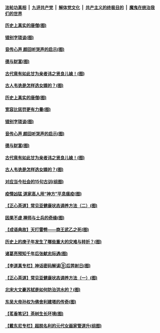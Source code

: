 

####  [法轮功真相](../../../../basic/blob/master/README.md?t=07021302) &nbsp;|&nbsp; [九评共产党](../../../../9ping.md/blob/master/README.md?t=07021302) &nbsp;|&nbsp; [解体党文化](../../../../jtdwh.md/blob/master/README.md?t=07021302)  &nbsp;|&nbsp; [共产主义的终极目的](../../../../gczydzjmd.md/blob/master/README.md?t=07021302) &nbsp;|&nbsp; [魔鬼在统治我们的世界](../../../../mgztzwmdsj.md/blob/master/README.md?t=07021302) 

#### [历史上真实的唐僧(图)](../pages/p7/938101.md?t=07021302) 

#### [错别字琐谈(图)](../pages/p7/938316.md?t=07021302) 

#### [音传心声 颜回听哭声的启示(图)](../pages/p7/938099.md?t=07021302) 

#### [德与财富(图)](../pages/p7/938218.md?t=07021302) 

#### [古代竟有如此甘为亲者讳之贤良儿媳！(图)](../pages/p7/938117.md?t=07021302) 

#### [古人韦诜是怎样选女婿的？(图)](../pages/p7/938100.md?t=07021302) 

#### [历史上真实的唐僧(图)](../pages/p7/938101.md?t=07021302) 

#### [宽容比惩罚更有力量(图)](../pages/p7/938280.md?t=07021302) 

#### [错别字琐谈(图)](../pages/p7/938316.md?t=07021302) 

#### [音传心声 颜回听哭声的启示(图)](../pages/p7/938099.md?t=07021302) 

#### [德与财富(图)](../pages/p7/938218.md?t=07021302) 

#### [古代竟有如此甘为亲者讳之贤良儿媳！(图)](../pages/p7/938117.md?t=07021302) 

#### [古人韦诜是怎样选女婿的？(图)](../pages/p7/938100.md?t=07021302) 

#### [对应当今社会的15句古训(组图)](../pages/p7/938097.md?t=07021302) 

#### [疫情凶猛 道家高人用“神方”平息瘟疫(图)](../pages/p7/938004.md?t=07021302) 

#### [【正心茶道】常见亚健康状态调养方法（二）(图)](../pages/p7/937559.md?t=07021302) 

#### [因果不虚 禅师与士兵的奇缘(图)](../pages/p7/938092.md?t=07021302) 

#### [【成语典故】天打雷劈——商王武乙之死(图)](../pages/p7/937782.md?t=07021302) 

#### [历史上的庚子年发生了哪些重大的灾难与转折？(图)](../pages/p7/937991.md?t=07021302) 

#### [诸葛亮预知千年后张献忠际遇(图)](../pages/p7/937564.md?t=07021302) 

#### [【李道真专栏】神话密码解读⑨后羿射日(图)](../pages/p7/937560.md?t=07021302) 

#### [【正心茶道】常见亚健康状态调养方法（一）(图)](../pages/p7/937556.md?t=07021302) 

#### [北宋大文豪苏轼是如何防治洪水的？(图)](../pages/p7/937874.md?t=07021302) 

#### [东吴大帝孙权为佛舍利建塔的传奇(图)](../pages/p7/937764.md?t=07021302) 

#### [【茗香笔记】茶树生长环境(图)](../pages/p7/937562.md?t=07021302) 

#### [【戴东尼专栏】超脱名利的元代女画家管道升(组图)](../pages/p7/935043.md?t=07021302) 

